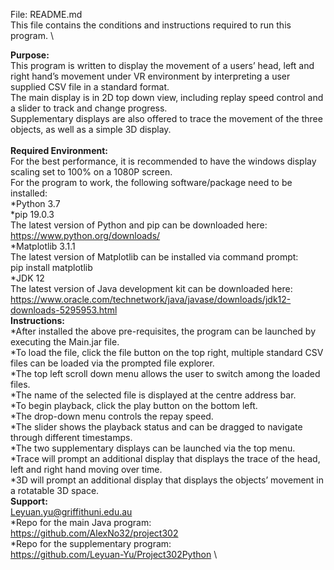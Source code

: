 File: README.md\
This file contains the conditions and instructions required to run this program. \

**Purpose:** \
This program is written to display the movement of a users’ head, left and right hand’s movement under VR environment by interpreting a user supplied CSV file in a standard format. \
The main display is in 2D top down view, including replay speed control and a slider to track and change progress. \
Supplementary displays are also offered to trace the movement of the three objects, as well as a simple 3D display. \
\
**Required Environment:** \
For the best performance, it is recommended to have the windows display scaling set to 100% on a 1080P screen. \
For the program to work, the following software/package need to be installed:\
*Python 3.7\
*pip 19.0.3\
The latest version of Python and pip can be downloaded here:\
https://www.python.org/downloads/  \
*Matplotlib 3.1.1\
The latest version of Matplotlib can be installed via command prompt:\
pip install matplotlib\
*JDK 12\
The latest version of Java development kit can be downloaded here: \
https://www.oracle.com/technetwork/java/javase/downloads/jdk12-downloads-5295953.html  \
**Instructions:** \
*After installed the above pre-requisites, the program can be launched by executing the Main.jar file. \
*To load the file, click the file button on the top right, multiple standard CSV files can be loaded via the prompted file explorer. \
*The top left scroll down menu allows the user to switch among the loaded files. \
*The name of the selected file is displayed at the centre address bar. \
*To begin playback, click the play button on the bottom left. \
*The drop-down menu controls the repay speed. \
*The slider shows the playback status and can be dragged to navigate through different timestamps. \
*The two supplementary displays can be launched via the top menu. \
*Trace will prompt an additional display that displays the trace of the head, left and right hand moving over time. \
*3D will prompt an additional display that displays the objects’ movement in a rotatable 3D space. \
**Support:** \
Leyuan.yu@griffithuni.edu.au  \
*Repo for the main Java program: \
https://github.com/AlexNo32/project302 \
*Repo for the supplementary program: \
https://github.com/Leyuan-Yu/Project302Python \
